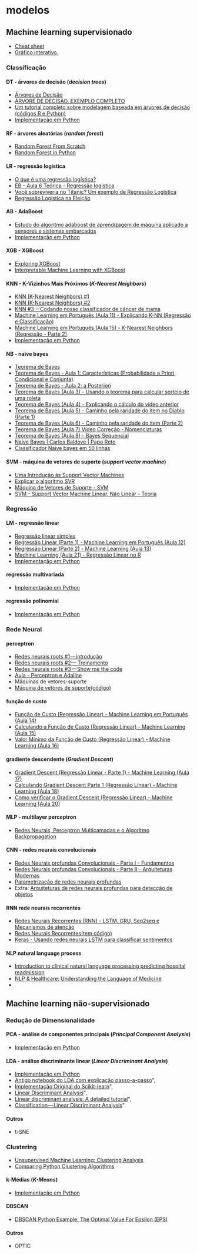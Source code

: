 # modelos

## Machine learning supervisionado

* [Cheat sheet](https://docs.google.com/spreadsheets/d/1dhsXcdVIvyhmxIZWj5SO-ZK9ZDnCZcO8XGwWUUFiCDI/edit?usp=sharing)
* [Gráfico interativo. ](https://www.thelearningmachine.ai/ml)

### Classificação

#### DT - árvores de decisão \(_decision trees_\)

* [Árvores de Decisão](https://medium.com/machine-learning-beyond-deep-learning/%C3%A1rvores-de-decis%C3%A3o-3f52f6420b69)
* [ÁRVORE DE DECISÃO. EXEMPLO COMPLETO](https://www.youtube.com/watch?v=_ICNdRrl68k)
* [Um tutorial completo sobre modelagem baseada em árvores de decisão \(códigos R e Python\)](https://www.vooo.pro/insights/um-tutorial-completo-sobre-a-modelagem-baseada-em-tree-arvore-do-zero-em-r-python/)
* [Implementação em Python](https://github.com/arnaldog12/Machine_Learning/blob/master/Decision%20Trees.ipynb)

#### RF - árvores aleatórias \(_random forest_\)

* [Random Forest From Scratch](https://machinelearningmastery.com/implement-random-forest-scratch-python/)
* [Random Forest in Python](https://towardsdatascience.com/random-forest-in-python-24d0893d51c0)

#### LR - regressão logística

* [O que é uma regressão logística?](http://carloscollares.blogspot.com/2011/05/o-que-e-uma-regressao-logistica.html)
* [EB - Aula 6 Teórica - Regressão logística](https://www.youtube.com/watch?v=Fs8LhzhEMwI)
* [Você sobreviveria no Titanic? Um exemplo de Regressão Logística](http://www.abgconsultoria.com.br/blog/voce-sobreviveria-no-titanic-um-exemplo-de-regressao-logistica/)
* [Regressão Logística na Eleição](https://medium.com/@silviocesar_75950/regress%C3%A3o-log%C3%ADstica-na-elei%C3%A7%C3%A3o-3d8011469712)

#### AB - AdaBoost

* [Estudo do algoritmo adaboost de aprendizagem de máquina aplicado a sensores e sistemas embarcados](http://www.teses.usp.br/teses/disponiveis/3/3152/tde-12062012-163740/pt-br.php)
* [Implementação em Python](https://github.com/arnaldog12/Machine_Learning/blob/master/Adaboost.ipynb)

#### XGB - XGBoost

* [Exploring XGBoost](https://towardsdatascience.com/exploring-xgboost-4baf9ace0cf6)
* [Interpretable Machine Learning with XGBoost](https://towardsdatascience.com/interpretable-machine-learning-with-xgboost-9ec80d148d27)

#### KNN - K-Vizinhos Mais Próximos \(_K-Nearest Neighbors_\)

* [KNN \(K-Nearest Neighbors\) \#1](https://medium.com/brasil-ai/knn-k-nearest-neighbors-1-e140c82e9c4e)
* [KNN \(K-Nearest Neighbors\) \#2](https://medium.com/brasil-ai/knn-k-nearest-neighbors-2-f2ab9e5662b)
* [KNN \#3 — Codando nosso classificador de câncer de mama](https://medium.com/brasil-ai/knn-3-codando-nosso-classificador-de-c%C3%A2ncer-de-mama-eadd3b41b54b)
* [Machine Learning em Português \(Aula 11\) - Explicando K-NN \(Regressão e Classificação\)](https://www.youtube.com/watch?v=bzIsfLgTEQw)
* [Machine Learning em Português \(Aula 15\) - K-Nearest Neighbors \(Regressão - Parte 2\)](https://www.youtube.com/watch?v=Cz6NCHSY0Z0)
* [Implementação em Python](https://github.com/arnaldog12/Machine_Learning/blob/master/KNN.ipynb)

#### NB - naive bayes

* [Teorema de Bayes](https://www.youtube.com/watch?v=9OOZf4klOeM)
* [Teorema de Bayes - Aula 1: Características \(Probabilidade a Priori, Condicional e Conjunta\)](https://www.youtube.com/watch?v=78R1yNVGnSk&t=244s)
* [Teorema de Bayes - Aula 2: a Posteriori](https://www.youtube.com/watch?v=mTfI6ggVNyQ&list=PL4OAe-tL47sadpBP4atfVFBbKm-Fh160J&index=2)
* [Teorema de Bayes \(Aula 3\) - Usando o teorema para calcular sorteio de uma roleta](https://www.youtube.com/watch?v=Buvp2kFnIbs&index=3&list=PL4OAe-tL47sadpBP4atfVFBbKm-Fh160J)
* [Teorema de Bayes \(Aula 4\) - Explicando o cálculo do vídeo anterior](https://www.youtube.com/watch?v=WZLf5sSIzAc&index=4&list=PL4OAe-tL47sadpBP4atfVFBbKm-Fh160J)
* [Teorema de Bayes \(Aula 5\) - Caminho pela raridade do item no Diablo \(Parte 1\)](https://www.youtube.com/watch?v=dNLqMphjUjw&index=5&list=PL4OAe-tL47sadpBP4atfVFBbKm-Fh160J)
* [Teorema de Bayes \(Aula 6\) - Caminho pela raridade do item \(Parte 2\)](https://www.youtube.com/watch?v=X1I29qqXszs&index=6&list=PL4OAe-tL47sadpBP4atfVFBbKm-Fh160J)
* [Teorema de Bayes \(Aula 7\) Vídeo Correção - Nomenclaturas](https://www.youtube.com/watch?v=Wcb4_pnADEE&index=7&list=PL4OAe-tL47sadpBP4atfVFBbKm-Fh160J)
* [Teorema de Bayes \(Aula 8\) - Bayes Sequencial](https://www.youtube.com/watch?v=Y1DnDnCYeQU&list=PL4OAe-tL47sadpBP4atfVFBbKm-Fh160J&index=8)
* [Naive Bayes \| Carlos Baldove \| Papo Reto](https://www.youtube.com/watch?v=3HJVRBEMwoU)
* [Classificador Naive bayes em 50 linhas](https://imasters.com.br/desenvolvimento/classificador-naive-bayes-em-50-linhas)

#### SVM - máquina de vetores de suporte \(_support vector machine_\)

* [Uma Introdução às Support Vector Machines](https://www.mql5.com/pt/articles/584)
* [Explicar o algoritmo SVR](https://pt.stackoverflow.com/a/40149/20728)
* [Máquina de Vetores de Suporte - SVM](https://www.youtube.com/watch?v=4Zh7UeHqHvc)
* [SVM - Support Vector Machine Linear, Não Linear - Teoria](https://www.youtube.com/watch?v=cB__Oa85htg)

### Regressão

#### LM - regressão linear

* [Regressão linear simples](https://medium.com/ensina-ai/regress%C3%A3o-linear-simples-4cac67c4488c)
* [Regressão Linear \(Parte 1\) - Machine Learning em Português \(Aula 12\)](https://www.youtube.com/watch?v=MgtIdBrf0v8)
* [Regressão Linear \(Parte 2\) - Machine Learning \(Aula 13\)](https://www.youtube.com/watch?v=jh4m0WN-n48)
* [Machine Learning \(Aula 21\) - Regressão Linear no R](https://www.youtube.com/watch?v=Km1HoKVkd6k)
* [Implementação em Python](https://github.com/arnaldog12/Machine_Learning/blob/master/Regress%C3%A3o%20Linear.ipynb)

#### regressão multivariada

* [Implementação em Python](https://github.com/arnaldog12/Machine_Learning/blob/master/Regress%C3%A3o%20Multilinear.ipynb)

#### regressão polinomial

* [Implementação em Python](https://github.com/arnaldog12/Machine_Learning/blob/master/Regress%C3%A3o%20Polinomial.ipynb)

### Rede Neural

#### perceptron

* [Redes neurais roots \#1 — introdução](https://medium.com/ensina-ai/redes-neurais-roots-1-introdu%C3%A7%C3%A3o-ffdd6f8b9f01)
* [Redes neurais roots \#2— Treinamento](https://medium.com/ensina-ai/redes-neurais-roots-2-treinamento-3161a439c4f3)
* [Redes neurais roots \#3 — Show me the code](https://medium.com/ensina-ai/redes-neurais-roots-3-show-me-the-code-e56359310083)
* [Aula - Perceptron e Adaline](https://www.youtube.com/watch?v=6yYUc6nU3Cw&list=PLSZEVLiOtIgF19_cPrvhJC2bWn-dUh1zB&index=2&t=0s)
* Máquinas de vetores-suporte
* [Máquina de vetores de suporte\(código\)](http://artificiencia.com/aprenda/maquina-de-vetores-de-suporte/)

#### função de custo

* [Função de Custo \(Regressão Linear\) - Machine Learning em Português \(Aula 14\)](https://www.youtube.com/watch?v=jSaJjshIAUw)
* [Calculando a Função de Custo \(Regressão Linear\) - Machine Learning \(Aula 15\)](https://www.youtube.com/watch?v=kHfhMsCoUus)
* [Valor Mínimo da Função de Custo \(Regressão Linear\) - Machine Learning \(Aula 16\)](https://www.youtube.com/watch?v=ikmxun1t-HM)

#### gradiente descendente \(_Gradient Descent_\)

* [Gradient Descent \(Regressão Linear - Parte 1\) - Machine Learning \(Aula 17\)](https://www.youtube.com/watch?v=xdDL_8Sg6JI&t=404s)
* [Calculando Gradient Descent Parte 1 \(Regressão Linear\) - Machine Learning \(Aula 18\)](https://www.youtube.com/watch?v=6lbX-MI5B6M)
* [Como verificar o Gradient Descent \(Regressão Linear\) - Machine Learning \(Aula 20\)](https://www.youtube.com/watch?v=yraCrOa3mzk)

#### MLP - multilayer perceptron

* [Redes Neurais, Perceptron Multicamadas e o Algoritmo Backpropagation](https://medium.com/ensina-ai/redes-neurais-perceptron-multicamadas-e-o-algoritmo-backpropagation-eaf89778f5b8)

#### CNN - redes neurais convolucionais

* [Redes Neurais profundas Convolucionais - Parte I - Fundamentos](https://www.youtube.com/watch?v=n4rmrZg1_58&list=PLSZEVLiOtIgF19_cPrvhJC2bWn-dUh1zB&index=5&t=1s)
* [Redes Neurais profundas Convolucionais - Parte II - Arquiteturas Modernas](https://www.youtube.com/watch?v=0XUrLfQXzcw&list=PLSZEVLiOtIgF19_cPrvhJC2bWn-dUh1zB&index=5)
* [Parametrização de redes neurais profundas](https://www.youtube.com/watch?v=qDmKwmkc4vs&list=PLSZEVLiOtIgF19_cPrvhJC2bWn-dUh1zB&index=7)
* Extra: [Arquiteturas de redes neurais profundas para detecção de objetos](https://www.youtube.com/watch?v=BhwppCyV2iI&list=PLSZEVLiOtIgF19_cPrvhJC2bWn-dUh1zB&index=8)

#### RNN rede neurais recorrentes

* [Redes Neurais Recorrentes \(RNN\) - LSTM, GRU, Seq2seq e Mecanismos de atenção](https://www.youtube.com/watch?v=94hG00EJFNo&list=PLSZEVLiOtIgF19_cPrvhJC2bWn-dUh1zB&index=6)
* [Redes Neurais Recorrentes\(tem código\)](https://www.youtube.com/watch?v=bDDP0m4jjH0)
* [Keras - Usando redes neurais LSTM para classificar sentimentos](https://www.youtube.com/watch?v=bIcadBu--u8)

#### NLP natural language process

* [Introduction to clinical natural language processing predicting hospital readmission](https://towardsdatascience.com/introduction-to-clinical-natural-language-processing-predicting-hospital-readmission-with-1736d52bc709?source=bookmarks---------58-----------------------)
* [NLP & Healthcare: Understanding the Language of Medicine](https://medium.com/curai-tech/nlp-healthcare-understanding-the-language-of-medicine-e9917bbf49e7)
* 
## Machine learning não-supervisionado

### Redução de Dimensionalidade

#### PCA - análise de componentes principais \(_Principal Component Analysis_\)

* [Implementação em Python](https://github.com/arnaldog12/Machine_Learning/blob/master/PCA.ipynb)

#### LDA - análise discriminante linear \(_Linear Discriminant Analysis_\)

* [Implementação em Python](https://github.com/arnaldog12/Machine_Learning/blob/master/LDA.ipynb)
* [Antigo notebook do LDA com explicação passo-a-passo](https://github.com/arnaldog12/Machine_Learning/blob/a0d4999fc7efc51ce6a44acac9282e8dc512fa45/LDA.ipynb)",
* [Implementação Original do Scikit-learn](https://github.com/scikit-learn/scikit-learn/blob/master/sklearn/discriminant_analysis.py)",
* [Linear Discriminant Analysis](https://sebastianraschka.com/Articles/2014_python_lda.html)",
* [Linear discriminant analysis: A detailed tutorial](https://www.researchgate.net/publication/316994943_Linear_discriminant_analysis_A_detailed_tutorial)",
* [Classification — Linear Discriminant Analysis](https://towardsdatascience.com/classification-part-2-linear-discriminant-analysis-ea60c45b9ee5)"

#### Outros

* t-SNE

### Clustering

* [Unsupervised Machine Learning: Clustering Analysis](https://towardsdatascience.com/unsupervised-machine-learning-clustering-analysis-d40f2b34ae7e)
* [Comparing Python Clustering Algorithms](https://hdbscan.readthedocs.io/en/latest/comparing_clustering_algorithms.html)

#### k-Médias \(_K-Means_\)

* [Implementação em Python](https://github.com/arnaldog12/Machine_Learning/blob/master/K-Means.ipynb)

#### DBSCAN

* [DBSCAN Python Example: The Optimal Value For Epsilon \(EPS\)](https://towardsdatascience.com/machine-learning-clustering-dbscan-determine-the-optimal-value-for-epsilon-eps-python-example-3100091cfbc?source=bookmarks---------1-----------------------)

#### Outros

* OPTIC

